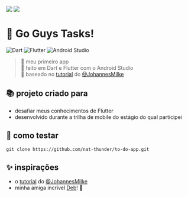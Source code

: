 <a href="#" onclick="BR()"><img src="https://img.shields.io/badge/%20PT&#8208;BR-yellow.svg?style=for-the-badge"></a>
<a href="https://github.com/nat-thunder/to-do-app/blob/main/README.md"><img src="https://img.shields.io/badge/%20EN-blue.svg?style=for-the-badge"></a>

# 🐝 Go Guys Tasks!
![Dart](https://img.shields.io/badge/dart-%230175C2.svg?style=for-the-badge&logo=dart&logoColor=white)
![Flutter](https://img.shields.io/badge/Flutter-%2302569B.svg?style=for-the-badge&logo=Flutter&logoColor=white)
![Android Studio](https://img.shields.io/badge/Android%20Studio-3DDC84.svg?style=for-the-badge&logo=android-studio&logoColor=white)
> 🌼 meu primeiro app<br>
> 🌻 feito em Dart e Flutter com o Android Studio<br>
> 🌷 baseado no [tutorial](https://youtu.be/kN9Yfd4fu04) do [@JohannesMilke](https://github.com/JohannesMilke/todo_app_ui_example)

## 📚 projeto criado para
  - desafiar meus conhecimentos de Flutter
  - desenvolvido durante a trilha de mobile do estágio do qual participei

## 📑 como testar
  ```
  git clone https://github.com/nat-thunder/to-do-app.git
  ```
  
## ✨ inspirações
  - o [tutorial](https://youtu.be/kN9Yfd4fu04) do [@JohannesMilke](https://github.com/JohannesMilke/todo_app_ui_example)
  - minha amiga incrível [Deb](https://instagram.com/honeymustarddl?igshid=MzRlODBiNWFlZA==)! 💛
